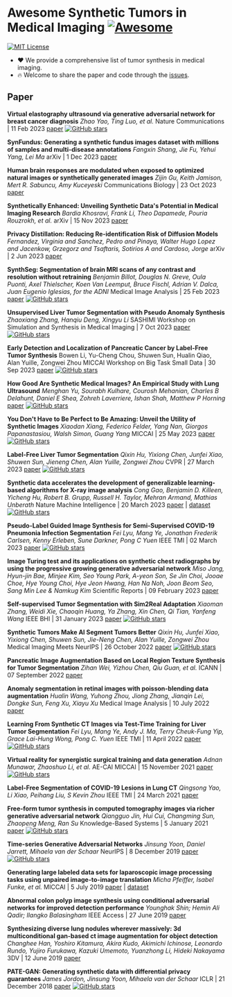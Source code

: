 # Awesome Synthetic Tumors in Medical Imaging [![Awesome](https://awesome.re/badge.svg)](https://awesome.re)

[![MIT License](https://img.shields.io/badge/license-MIT-green.svg)](https://opensource.org/licenses/MIT)

- ❤ We provide a comprehensive list of tumor synthesis in medical imaging.
- 🔥 Welcome to share the paper and code through the [issues](https://github.com/MrGiovanni/SyntheticTumors/issues/1).

## Paper

**Virtual elastography ultrasound via generative adversarial network for breast cancer diagnosis**
*Zhao Yao, Ting Luo, et al.*
Nature Communications | 11 Feb 2023
[paper](https://www.nature.com/articles/s41467-023-36102-1) [![GitHub stars](https://img.shields.io/github/stars/yyyzzzhao/VEUS.svg?logo=github&label=Stars)](https://github.com/yyyzzzhao/VEUS)

**SynFundus: Generating a synthetic fundus images dataset with millions of samples and multi-disease annotations**
*Fangxin Shang, Jie Fu, Yehui Yang, Lei Ma*
arXiv | 1 Dec 2023
[paper](https://arxiv.org/abs/2312.00377)

**Human brain responses are modulated when exposed to optimized natural images or synthetically generated images**
*Zijin Gu, Keith Jamison, Mert R. Sabuncu, Amy Kuceyeski*
Communications Biology | 23 Oct 2023
[paper](https://www.nature.com/articles/s42003-023-05440-7)

**Synthetically Enhanced: Unveiling Synthetic Data's Potential in Medical Imaging Research**
*Bardia Khosravi, Frank Li, Theo Dapamede, Pouria Rouzrokh, et al.*
arXiv | 15 Nov 2023
[paper](https://arxiv.org/abs/2311.09402)

**Privacy Distillation: Reducing Re-identification Risk of Diffusion Models**
*Fernandez, Virginia and Sanchez, Pedro and Pinaya, Walter Hugo Lopez and Jacenkow, Grzegorz and Tsaftaris, Sotirios A and Cardoso, Jorge*
arXiv | 2 Jun 2023
[paper](https://arxiv.org/abs/2306.01322)

**SynthSeg: Segmentation of brain MRI scans of any contrast and resolution without retraining**
*Benjamin Billot, Douglas N. Greve, Oula Puonti, Axel Thielscher, Koen Van Leemput, Bruce Fischl, Adrian V. Dalca, Juan Eugenio Iglesias, for the ADNI*
Medical Image Analysis | 25 Feb 2023
[paper](https://www.sciencedirect.com/science/article/pii/S1361841523000506) [![GitHub stars](https://img.shields.io/github/stars/BBillot/SynthSeg.svg?logo=github&label=Stars)](https://github.com/BBillot/SynthSeg)

**Unsupervised Liver Tumor Segmentation with Pseudo Anomaly Synthesis**
*Zhaoxiang Zhang, Hanqiu Deng, Xingyu Li*
SASHIMI Workshop on Simulation and Synthesis in Medical Imaging | 7 Oct 2023
[paper](https://link.springer.com/chapter/10.1007/978-3-031-44689-4_9) [![GitHub stars](https://img.shields.io/github/stars/nono-zz/LiTs-Segmentation.svg?logo=github&label=Stars)](https://github.com/nono-zz/LiTs-Segmentation)

**Early Detection and Localization of Pancreatic Cancer by Label-Free Tumor Synthesis**
Bowen Li, Yu-Cheng Chou, Shuwen Sun, Hualin Qiao, Alan Yuille, Zongwei Zhou
MICCAI Workshop on Big Task Small Data | 30 Sep 2023
[paper](https://browse.arxiv.org/pdf/2308.03008.pdf) [![GitHub stars](https://img.shields.io/github/stars/MrGiovanni/SyntheticTumors.svg?logo=github&label=Stars)](https://github.com/MrGiovanni/SyntheticTumors)

**How Good Are Synthetic Medical Images? An Empirical Study with Lung Ultrasound**
*Menghan Yu, Sourabh Kulhare, Courosh Mehanian, Charles B Delahunt, Daniel E Shea, Zohreh Laverriere, Ishan Shah, Matthew P Horning*
[paper](https://browse.arxiv.org/pdf/2310.03608.pdf) [![GitHub stars](https://img.shields.io/github/stars/global-health-labs/us-dcgan.svg?logo=github&label=Stars)](https://github.com/global-health-labs/us-dcgan)

**You Don't Have to Be Perfect to Be Amazing: Unveil the Utility of Synthetic Images**
*Xiaodan Xiang, Federico Felder, Yang Nan, Giorgos Papanastasiou, Walsh Simon, Guang Yang*
MICCAI | 25 May 2023
[paper](https://arxiv.org/abs/2305.18337) [![GitHub stars](https://img.shields.io/github/stars/ayanglab/MedSynAnalyzer.svg?logo=github&label=Stars)](https://github.com/ayanglab/MedSynAnalyzer)

**Label-Free Liver Tumor Segmentation**
*Qixin Hu, Yixiong Chen, Junfei Xiao, Shuwen Sun, Jieneng Chen, Alan Yuille, Zongwei Zhou*
CVPR | 27 March 2023
[paper](https://arxiv.org/abs/2303.14869) [![GitHub stars](https://img.shields.io/github/stars/MrGiovanni/SyntheticTumors.svg?logo=github&label=Stars)](https://github.com/MrGiovanni/SyntheticTumors)

**Synthetic data accelerates the development of generalizable learning-based algorithms for X-ray image analysis** 
*Cong Gao, Benjamin D. Killeen, Yicheng Hu, Robert B. Grupp, Russell H. Taylor, Mehran Armand, Mathias Unberath* 
Nature Machine Intelligence | 20 March 2023 
[paper](https://www.nature.com/articles/s42256-023-00629-1) | [dataset](https://doi.org/10.7281/T1/2PGJQU) [![GitHub stars](https://img.shields.io/github/stars/arcadelab/SyntheX.svg?logo=github&label=Stars)](https://github.com/arcadelab/SyntheX)

**Pseudo-Label Guided Image Synthesis for Semi-Supervised COVID-19 Pneumonia Infection Segmentation** 
*Fei Lyu, Mang Ye, Jonathan Frederik Carlsen, Kenny Erleben, Sune Darkner, Pong C Yuen* 
IEEE TMI | 02 March 2023 
[paper](https://pubmed.ncbi.nlm.nih.gov/36288236) [![GitHub stars](https://img.shields.io/github/stars/FeiLyu/SASSL.svg?logo=github&label=Stars)](https://github.com/FeiLyu/SASSL)

**Image Turing test and its applications on synthetic chest radiographs by using the progressive growing generative adversarial network** 
*Miso Jang, Hyun-jin Bae, Minjee Kim, Seo Young Park, A-yeon Son, Se Jin Choi, Jooae Choe, Hye Young Choi, Hye Jeon Hwang, Han Na Noh, Joon Beom Seo, Sang Min Lee & Namkug Kim* 
Scientific Reports | 09 February 2023 
[paper](https://www.nature.com/articles/s41598-023-28175-1)

**Self-supervised Tumor Segmentation with Sim2Real Adaptation** 
*Xiaoman Zhang, Weidi Xie, Chaoqin Huang, Ya Zhang, Xin Chen, Qi Tian, Yanfeng Wang* 
IEEE BHI | 31 January 2023 
[paper](https://ieeexplore.ieee.org/document/10032792) [![GitHub stars](https://img.shields.io/github/stars/xiaoman-zhang/Layer-Decomposition.svg?logo=github&label=Stars)](https://github.com/xiaoman-zhang/Layer-Decomposition)

**Synthetic Tumors Make AI Segment Tumors Better** 
*Qixin Hu, Junfei Xiao, Yixiong Chen, Shuwen Sun, Jie-Neng Chen, Alan Yuille, Zongwei Zhou* 
Medical Imaging Meets NeurIPS | 26 October 2022 
[paper](https://arxiv.org/pdf/2210.14845.pdf) [![GitHub stars](https://img.shields.io/github/stars/MrGiovanni/SyntheticTumors.svg?logo=github&label=Stars)](https://github.com/MrGiovanni/SyntheticTumors)

**Pancreatic Image Augmentation Based on Local Region Texture Synthesis for Tumor Segmentation** 
*Zihan Wei, Yizhou Chen, Qiu Guan, et al.* 
ICANN | 07 September 2022 
[paper](https://drive.google.com/file/d/16GQqAv384QQyJ9YhXAIbDnzcfvqjLbEu)

**Anomaly segmentation in retinal images with poisson-blending data augmentation** 
*Hualin Wang, Yuhong Zhou, Jiong Zhang, Jianqin Lei, Dongke Sun, Feng Xu, Xiayu Xu* 
Medical Image Analysis | 10 July 2022 
[paper](https://www.sciencedirect.com/science/article/pii/S1361841522001815)

**Learning From Synthetic CT Images via Test-Time Training for Liver Tumor Segmentation** 
*Fei Lyu, Mang Ye, Andy J. Ma, Terry Cheuk-Fung Yip, Grace Lai-Hung Wong, Pong C. Yuen* 
IEEE TMI | 11 April 2022 
[paper](https://ieeexplore.ieee.org/abstract/document/9754550) [![GitHub stars](https://img.shields.io/github/stars/FeiLyu/SR-TTT.svg?logo=github&label=Stars)](https://github.com/FeiLyu/SR-TTT)

**Virtual reality for synergistic surgical training and data generation** 
*Adnan Munawar, Zhaoshuo Li, et al.* 
AE-CAI MICCAI | 15 November 2021 
[paper](https://arxiv.org/pdf/2111.08097.pdf) [![GitHub stars](https://img.shields.io/github/stars/LCSR-SICKKIDS/volumetric_drilling.svg?logo=github&label=Stars)](https://github.com/LCSR-SICKKIDS/volumetric_drilling)

**Label-Free Segmentation of COVID-19 Lesions in Lung CT** 
*Qingsong Yao, Li Xiao, Peihang Liu, S Kevin Zhou* 
IEEE TMI | 24 March 2021 
[paper](https://pubmed.ncbi.nlm.nih.gov/33760731)

**Free-form tumor synthesis in computed tomography images via richer generative adversarial network** 
*Qiangguo Jin, Hui Cui, Changming Sun, Zhaopeng Meng, Ran Su* 
Knowledge-Based Systems | 5 January 2021 
[paper](https://www.sciencedirect.com/science/article/pii/S0950705121000162) [![GitHub stars](https://img.shields.io/github/stars/qgking/FRGAN.svg?logo=github&label=Stars)](https://github.com/qgking/FRGAN)

**Time-series Generative Adversarial Networks**
*Jinsung Yoon, Daniel Jarrett, Mihaela van der Schaar*
NeurIPS | 8 December 2019
[paper](https://papers.nips.cc/paper_files/paper/2019/file/c9efe5f26cd17ba6216bbe2a7d26d490-Paper.pdf)[![GitHub stars](https://img.shields.io/github/stars/jsyoon0823/TimeGAN.svg?logo=github&label=Stars)](https://github.com/jsyoon0823/TimeGAN)

**Generating large labeled data sets for laparoscopic image processing tasks using unpaired image-to-image translation** 
*Micha Pfeiffer, Isabel Funke, et al.* 
MICCAI | 5 July 2019 
[paper](https://arxiv.org/pdf/1907.02882.pdf) | [dataset](http://opencas.dkfz.de/image2image/)

**Abnormal colon polyp image synthesis using conditional adversarial networks for improved detection performance** 
*Younghak Shin; Hemin Ali Qadir; Ilangko Balasingham* 
IEEE Access | 27 June 2019 
[paper](https://ieeexplore.ieee.org/abstract/document/8478237)

**Synthesizing diverse lung nodules wherever massively: 3d multiconditional gan-based ct image augmentation for object detection** 
*Changhee Han, Yoshiro Kitamura, Akira Kudo, Akimichi Ichinose, Leonardo Rundo, Yujiro Furukawa, Kazuki Umemoto, Yuanzhong Li, Hideki Nakayama* 
3DV | 12 June 2019 
[paper](https://ieeexplore.ieee.org/stamp/stamp.jsp?arnumber=8886112)


**PATE-GAN: Generating synthetic data with differential privacy guarantees**
*James Jordon, Jinsung Yoon, Mihaela van der Schaar*
ICLR | 21 December 2018
[paper](https://openreview.net/pdf?id=S1zk9iRqF7) [![GitHub stars](https://img.shields.io/github/stars/vanderschaarlab/mlforhealthlabpub.svg?logo=github&label=Stars)](https://github.com/vanderschaarlab/mlforhealthlabpub/tree/main/alg/pategan)
